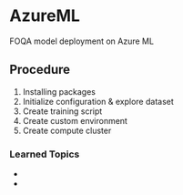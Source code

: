# AzureML

FOQA model deployment on Azure ML

## Procedure

1. Installing packages
2. Initialize configuration & explore dataset
3. Create training script
4. Create custom environment
5. Create compute cluster

### Learned Topics
-
-
